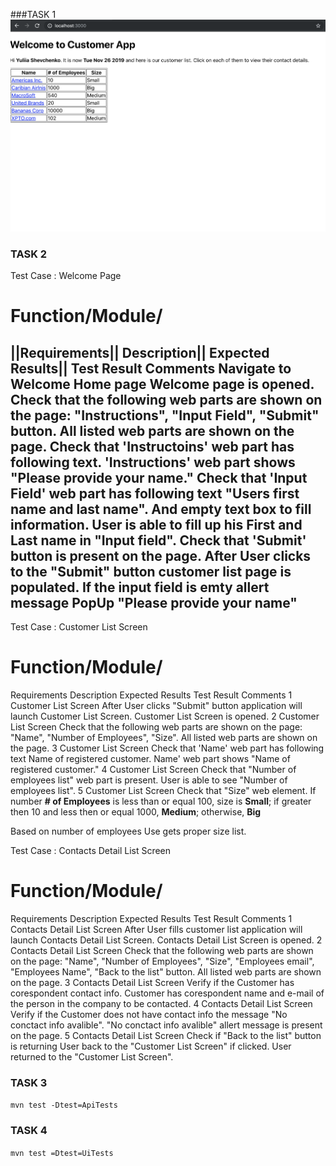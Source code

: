 ###TASK 1
![](./img.png)

### TASK 2

Test Case : Welcome Page
 #	Function/Module/
||Requirements||	Description||	Expected Results||	Test Result	Comments
Navigate to Welcome Home page	Welcome page is opened.
Check that the following web parts are shown on the page: "Instructions", "Input Field", "Submit" button.	All listed web parts are shown on the page.
Check that 'Instructoins' web part has following text.	 'Instructions' web part shows "Please provide your name."
Check that 'Input Field' web part has following text "Users first name and last name". And empty text box to fill information.	User is able to fill up his First and Last name in "Input field".
Check that 'Submit'  button is present on the page.	After User clicks to the "Submit" button customer list page is populated.  If the input field is emty allert message PopUp "Please provide your name"
--------------------------------------------------------------------------------------------------------------------------------------------------------------------------
Test Case : Customer List Screen
 #	Function/Module/
Requirements	Description	Expected Results	Test Result	Comments
1	Customer List Screen	After User clicks "Submit" button application will launch Customer List Screen.	Customer List Screen is opened.
2	Customer List Screen	Check that the following web parts are shown on the page: "Name", "Number of Employees", "Size".	All listed web parts are shown on the page.
3	Customer List Screen	Check that 'Name' web part has following text Name of registered customer.	Name' web part shows "Name of registered customer."
4	Customer List Screen	Check that "Number of employees list" web part is present.	User is able to see "Number of employees list".
5	Customer List Screen	Check that "Size" web element. If number **# of Employees** is less than or equal 100, size is **Small**; if greater then 10 and less then or equal 1000, **Medium**; otherwise, **Big**


Based on number of employees Use gets proper size list.

Test Case : Contacts Detail List Screen
 #	Function/Module/
Requirements	Description	Expected Results	Test Result	Comments
1	Contacts Detail List Screen	After User fills customer list application will launch Contacts Detail List Screen.	Contacts Detail List Screen is opened.
2	Contacts Detail List Screen	Check that the following web parts are shown on the page: "Name", "Number of Employees", "Size", "Employees email", "Employees Name", "Back to the list" button.	All listed web parts are shown on the page.
3	Contacts Detail List Screen	Verify if the Customer has corespondent contact info.	Customer has corespondent name and e-mail of the person in the company to be contacted.
4	Contacts Detail List Screen	Verify if the Customer does not have contact info the message "No conctact info avalible".	 "No conctact info avalible" allert message is present on the page.
5	Contacts Detail List Screen	Check if "Back to the list" button is returning User back to the "Customer List Screen" if clicked.	User returned to the "Customer List Screen".



### TASK 3
`mvn test -Dtest=ApiTests`

### TASK 4
`mvn test =Dtest=UiTests`